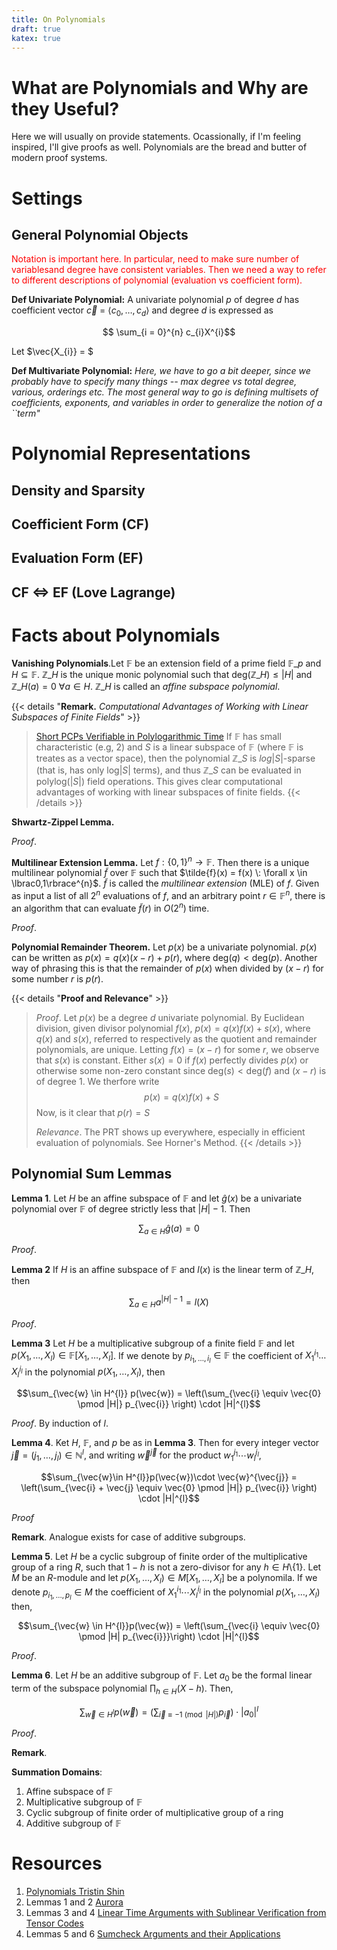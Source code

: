 ```yaml
--- 
title: On Polynomials 
draft: true 
katex: true
--- 
```


# What are Polynomials and Why are they Useful? 

Here we will usually on provide statements. Ocassionally, if I'm feeling inspired, I'll give proofs as well. Polynomials are the bread and butter of
modern proof systems. 

# Settings 

## General Polynomial Objects 

<span style="color:red">Notation is important here. In particular, need to make sure number of variablesand degree have consistent variables. Then we
need a way to refer to different descriptions of polynomial (evaluation vs coefficient form).</span>

**Def Univariate Polynomial:** A univariate polynomial $p$ of degree $d$ has coefficient vector $\vec{c}$ = $\langle c_{0}, \dots, c_{d}\rangle$ and 
degree $d$ is expressed as

$$ \sum_{i = 0}^{n} c_{i}X^{i}$$

Let $\vec{X_{i}} = $ 

**Def Multivariate Polynomial:** *Here, we have to go a bit deeper, since we probably have to specify many things -- max degree vs total degree,
various, orderings etc. The most general way to go is defining multisets of coefficients, exponents, and variables in order to generalize the notion
of a ``term"* 

# Polynomial Representations

## Density and Sparsity 

## Coefficient Form (CF)

## Evaluation Form (EF)

## CF $\Longleftrightarrow$ EF (Love Lagrange)

# Facts about Polynomials

**Vanishing Polynomials**.Let $\mathbb{F}$ be an extension field of a prime field $\mathbb{F}\_{p}$ and $H \subseteq \mathbb{F}$. $\mathbb{Z}\_{H}$ is
the unique monic polynomial such that $\mathsf{deg}(\mathbb{Z}\_{H}) \le |H|$ and $\mathbb{Z}\_{H}(a) = 0 \: \forall a \in H$. $\mathbb{Z}\_{H}$ is
called an *affine subspace polynomial*.   

{{< details "**Remark.** *Computational Advantages of Working with Linear Subspaces of Finite Fields*" >}}
> [Short PCPs Verifiable in Polylogarithmic Time](http://people.csail.mit.edu/madhu/papers/2005/bghsv2-full.pdf) 
> If $\mathbb{F}$ has small characteristic (e.g, 2) and $S$ is a linear subspace of $\mathbb{F}$ (where $\mathbb{F}$ is treates as a vector space),
> then the polynomial $\mathbb{Z}\_{S}$ is $log|S|$-sparse (that is, has only $\mathsf{log}|S|$ terms), and thus $\mathbb{Z}\_{S}$ can be evaluated in 
> $\mathsf{polylog}(|S|)$ field operations. This gives clear computational advantages of working with linear subspaces of finite fields. 
{{< /details >}}

**Shwartz-Zippel Lemma.**

*Proof*. 

**Multilinear Extension Lemma.** Let $f: \lbrace 0,1\rbrace^{n} \rightarrow \mathbb{F}$. Then there is a unique multilinear polynomial $\tilde{f}$ over
$\mathbb{F}$ such that $\tilde{f}(x) = f(x) \: \forall x \in \lbrac0,1\rbrace^{n}$. $\tilde{f}$ is called the *multilinear extension* (MLE) of $f$. Given
as input a list of all $2^{n}$ evaluations of $f$, and an arbitrary point $r \in \mathbb{F}^{n}$, there is an algorithm that can evaluate $\tilde{f}(r)$ in
$O(2^{n})$ time. 

*Proof*.

**Polynomial Remainder Theorem.** Let $p(x)$ be a univariate polynomial. $p(x)$ can be written as $p(x) = q(x)(x-r) + p(r)$, where 
$\mathsf{deg}(q) < \mathsf{deg}(p)$. Another way of phrasing this is that the remainder of $p(x)$ when divided by $(x - r)$ for some number $r$ 
is $p(r)$. 

{{< details "**Proof and Relevance**" >}}
> *Proof*. 
> Let $p(x)$ be a degree $d$ univariate polynomial. By Euclidean division, given divisor polynomial $f(x)$, $p(x) = q(x)f(x) + s(x)$, where
> $q(x)$ and $s(x)$, referred to respectively as the quotient and remainder polynomials, are unique. Letting $f(x) = (x-r)$ for some $r$, we observe
> that $s(x)$ is constant. Either $s(x) = 0$ if $f(x)$ perfectly divides $p(x)$ or otherwise some non-zero constant since $\mathsf{deg}(s) < \mathsf{deg}(f)$ 
> and $(x-r)$ is of degree $1$. We therfore write 
> $$p(x) =  q(x)f(x) + S$$
> Now, is it clear that $p(r) = S$
> 
> *Relevance*. 
> The PRT shows up everywhere, especially in efficient evaluation of polynomials. See Horner's Method. 
{{< /details >}}

## Polynomial Sum Lemmas 

**Lemma 1**. Let $H$ be an affine subspace of $\mathbb{F}$ and let $\hat{g}(x)$ be a univariate polynomial over $\mathbb{F}$ of degree strictly less
that $|H| -1$. Then 

$$\sum_{a \in H}\hat{g}(a) = 0$$

*Proof*. 

**Lemma 2** If $H$ is an affine subspace of $\mathbb{F}$ and $l(x)$ is the linear term of $\mathbb{Z}\_{H}$, then 

$$ \sum_{a \in H} a^{|H|-1} = l(X) $$

*Proof*.

**Lemma 3** Let $H$ be a multiplicative subgroup of a finite field $\mathbb{F}$ and let $p(X_{1}, \dots, X_{l}) \in \mathbb{F}[X_{1}, \dots, X_{l}]$.
If we denote by $p_{i_{1}, \dots, i_{l}} \in \mathbb{F}$ the coefficient of $X_{1}^{i_{1}} \dots X_{l}^{i_{l}}$ in the polynomial $p(X_{1}, \dots,
X_{l})$, then 

$$\sum_{\vec{w} \in H^{l}} p(\vec{w}) = \left(\sum_{\vec{i} \equiv \vec{0} \pmod |H|} p_{\vec{i}} \right) \cdot |H|^{l}$$

*Proof*. By induction of $l$. 

**Lemma 4**. Ket $H$, $\mathbb{F}$, and $p$ be as in **Lemma 3**. Then for every integer vector $\vec{j} = (j_{1}, \dots, j_{l}) \in \mathbb{N}^{l}$,
and writing $\vec{w}^{\vec{j}}$ for the product $w_{1}^{j_{1}} \cdots w_{l}^{j_{l}}$, 

$$\sum_{\vec{w}\in H^{l}}p(\vec{w})\cdot \vec{w}^{\vec{j}} = \left(\sum_{\vec{i} + \vec{j} \equiv \vec{0} \pmod |H|} p_{\vec{i}} \right) \cdot |H|^{l}$$

*Proof*

**Remark**. Analogue exists for case of additive subgroups. 

**Lemma 5**. Let $H$ be a cyclic subgroup of finite order of the multiplicative group of a ring $R$, such that $1-h$ is not a zero-divisor for any $h
\in H\text{\textbackslash}\lbrace 1 \rbrace$. Let $M$ be an $R$-module and let $p(X_{1}, \dots, X_{l}) \in M[X_{1}, \dots, X_{l}]$ be a polynomila. If
we denote $p_{i_{1}, \dots, p_{l}} \in M$ the coefficient of $X_{1}^{i_{1}} \cdots X_{l}^{i_{l}}$ in the polynomial $p(X_{1},\dots,X_{l})$ then, 

$$\sum_{\vec{w} \in H^{l}}p(\vec{w}) = \left(\sum_{\vec{i} \equiv \vec{0} \pmod |H| p_{\vec{i}}}\right) \cdot |H|^{l}$$

*Proof*. 

**Lemma 6**. Let $H$ be an additive subgroup of $\mathbb{F}$. Let $a_{0}$ be the formal linear term of the subspace polynomial $\prod_{h \in H}(X -
h)$. Then, 

$$\sum_{\vec{w} \in H^{l}}p(\vec{w}) = \left(\sum_{\vec{i} \equiv -1 \pmod |H|}p_{\vec{i}} \right) \cdot |a_{0}|^{l}$$

*Proof*. 

**Remark**. 

**Summation Domains**: 
1. Affine subspace of $\mathbb{F}$ 
2. Multiplicative subgroup of $\mathbb{F}$ 
3. Cyclic subgroup of finite order of multiplicative group of a ring 
4. Additive subgroup of $\mathbb{F}$ 


# Resources 
1. [Polynomials Tristin Shin](https://www.mit.edu/~shint/handouts/Polynomials.pdf)
2. Lemmas 1 and 2 [Aurora](https://eprint.iacr.org/2018/828.pdf)
3. Lemmas 3 and 4 [Linear Time Arguments with Sublinear Verification from Tensor Codes](https://eprint.iacr.org/2020/1426.pdf)
4. Lemmas 5 and 6 [Sumcheck Arguments and their Applications](https://eprint.iacr.org/2021/333.pdf)





